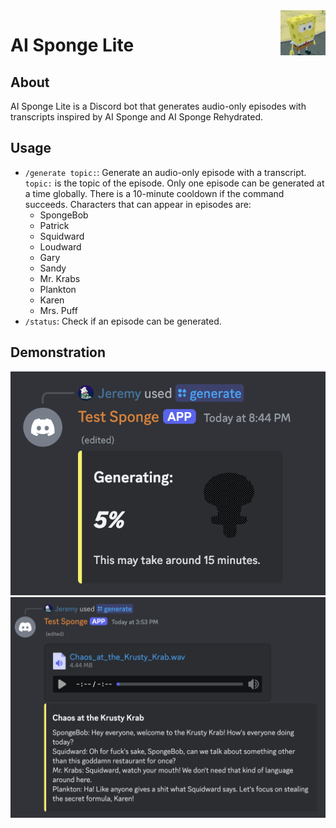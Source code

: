 <img src="img/Logo.png" alt="Logo" title="Logo" align="right" width="72" height="72" />

# AI Sponge Lite

## About

AI Sponge Lite is a Discord bot that generates audio-only episodes with transcripts inspired by AI Sponge and AI Sponge
Rehydrated.

## Usage

- `/generate topic:`: Generate an audio-only episode with a transcript. `topic:` is the topic of the episode. Only one
  episode can be generated at a time globally. There is a 10-minute cooldown if the command succeeds. Characters that
  can appear in episodes are:
    - SpongeBob
    - Patrick
    - Squidward
    - Loudward
    - Gary
    - Sandy
    - Mr. Krabs
    - Plankton
    - Karen
    - Mrs. Puff
- `/status`: Check if an episode can be generated.

## Demonstration

<div align="center">
    <img src="img/generating.png" alt="Generating" title="Generating" />
    <img src="img/output.png" alt="Output" title="Output" />
</div>
